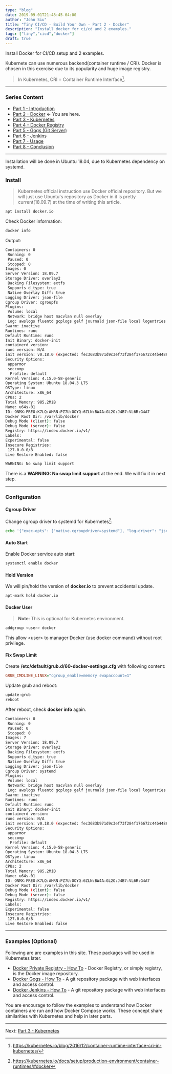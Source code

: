 ```yaml
---
type: "blog"
date: 2019-09-01T21:48:45-04:00
author: "John Siu"
title: "Tiny CI/CD - Build Your Own - Part 2 - Docker"
description: "Install docker for ci/cd and 2 examples."
tags: ["tiny","cicd","docker"]
draft: true
---
```

Install Docker for CI/CD setup and 2 examples.
<!--more-->

Kubernete can use numerous backend(container runtime / CRI). Docker is chosen in this exercise due to its popularity and huge image registry.

> In Kubernetes, CRI = Container Runtime Interface[^1].

---

### Series Content

- [Part 1 - Introduction](/blog/tiny-ci-cd-p1-intro/)
- [Part 2 - Docker](/blog/tiny-ci-cd-p2-docker/) <- You are here.
- [Part 3 - Kubernetes](/blog/tiny-ci-cd-p3-k8s/)
- [Part 4 - Docker Registry](/blog/tiny-ci-cd-p4-k8s-registry/)
- [Part 5 - Gogs (Git Server)](/blog/tiny-ci-cd-p5-k8s-gogs/)
- [Part 6 - Jenkins](/blog/tiny-ci-cd-p6-k8s-jenkins/)
- [Part 7 - Usage](/blog/tiny-ci-cd-p7-usage/)
- [Part 8 - Conclusion](/blog/tiny-ci-cd-p8-conclusion/)

---

Installation will be done in Ubuntu 18.04, due to Kubernetes dependency on systemd.

### Install

> Kubernetes official instruction use Docker official repository. But we will just use Ubuntu's repository as Docker in it is pretty current(18.09.7) at the time of writing this article.

```sh
apt install docker.io
```

Check Docker information:

```sh
docker info
```

Output:

```sh
Containers: 0
 Running: 0
 Paused: 0
 Stopped: 0
Images: 0
Server Version: 18.09.7
Storage Driver: overlay2
 Backing Filesystem: extfs
 Supports d_type: true
 Native Overlay Diff: true
Logging Driver: json-file
Cgroup Driver: cgroupfs
Plugins:
 Volume: local
 Network: bridge host macvlan null overlay
 Log: awslogs fluentd gcplogs gelf journald json-file local logentries splunk syslog
Swarm: inactive
Runtimes: runc
Default Runtime: runc
Init Binary: docker-init
containerd version:
runc version: N/A
init version: v0.18.0 (expected: fec3683b971d9c3ef73f284f176672c44b448662)
Security Options:
 apparmor
 seccomp
  Profile: default
Kernel Version: 4.15.0-58-generic
Operating System: Ubuntu 18.04.3 LTS
OSType: linux
Architecture: x86_64
CPUs: 2
Total Memory: 985.2MiB
Name: u64s-01
ID: ONMX:PREO:K7LQ:AHRN:PZ7U:OOYQ:6ZLN:BW4A:GL2O:J4B7:VL6R:G4A7
Docker Root Dir: /var/lib/docker
Debug Mode (client): false
Debug Mode (server): false
Registry: https://index.docker.io/v1/
Labels:
Experimental: false
Insecure Registries:
 127.0.0.0/8
Live Restore Enabled: false

WARNING: No swap limit support
```

There is a __WARNING: No swap limit support__ at the end. We will fix it in next step.

---

### Configuration

#### Cgroup Driver

Change cgroup driver to systemd for Kubernetes[^2]:

```sh
echo '{"exec-opts": ["native.cgroupdriver=systemd"], "log-driver": "json-file", "log-opts": { "max-size": "100m" }, "storage-driver": "overlay2"}' > /etc/docker/daemon.json
```

#### Auto Start

Enable Docker service auto start:

```sh
systemctl enable docker
```

#### Hold Version

We will pin/hold the version of __docker.io__ to prevent accidental update.

```sh
apt-mark hold docker.io
```

#### Docker User

> __Note__: This is optional for Kubernetes environment.

```sh
addgroup <user> docker
```

This allow \<user\> to manager Docker (use docker command) without root privilege.

#### Fix Swap Limit

Create __/etc/default/grub.d/60-docker-settings.cfg__ with following content:

```ini
GRUB_CMDLINE_LINUX="cgroup_enable=memory swapaccount=1"
```

Update grub and reboot:

```sh
update-grub
reboot
```

After reboot, check __docker info__ again.

```sh
Containers: 0
 Running: 0
 Paused: 0
 Stopped: 0
Images: 7
Server Version: 18.09.7
Storage Driver: overlay2
 Backing Filesystem: extfs
 Supports d_type: true
 Native Overlay Diff: true
Logging Driver: json-file
Cgroup Driver: systemd
Plugins:
 Volume: local
 Network: bridge host macvlan null overlay
 Log: awslogs fluentd gcplogs gelf journald json-file local logentries splunk syslog
Swarm: inactive
Runtimes: runc
Default Runtime: runc
Init Binary: docker-init
containerd version:
runc version: N/A
init version: v0.18.0 (expected: fec3683b971d9c3ef73f284f176672c44b448662)
Security Options:
 apparmor
 seccomp
  Profile: default
Kernel Version: 4.15.0-58-generic
Operating System: Ubuntu 18.04.3 LTS
OSType: linux
Architecture: x86_64
CPUs: 2
Total Memory: 985.2MiB
Name: u64s-01
ID: ONMX:PREO:K7LQ:AHRN:PZ7U:OOYQ:6ZLN:BW4A:GL2O:J4B7:VL6R:G4A7
Docker Root Dir: /var/lib/docker
Debug Mode (client): false
Debug Mode (server): false
Registry: https://index.docker.io/v1/
Labels:
Experimental: false
Insecure Registries:
 127.0.0.0/8
Live Restore Enabled: false
```

---

### Examples (Optional)

Following are are examples in this site. These packages will be used in Kubernetes later.

- [Docker Private Registry - How To](/blog/docker-registry/) - Docker Registry, or simply registry, is the Docker image repository.
- [Docker Gogs - How To](/blog/docker-gogs/) - A git repository package with web interfaces and access control.
- [Docker Jenkins - How To](/blog/docker-jenkins/) - A git repository package with web interfaces and access control.

You are encourage to follow the examples to understand how Docker containers are run and how Docker Compose works. These concept share similarities with Kubernetes and help in later parts.

---

Next: [Part 3 - Kubernetes](/blog/tiny-ci-cd-p3-k8s/)

[^1]: https://kubernetes.io/blog/2016/12/container-runtime-interface-cri-in-kubernetes/
[^2]: https://kubernetes.io/docs/setup/production-environment/container-runtimes/#docker

